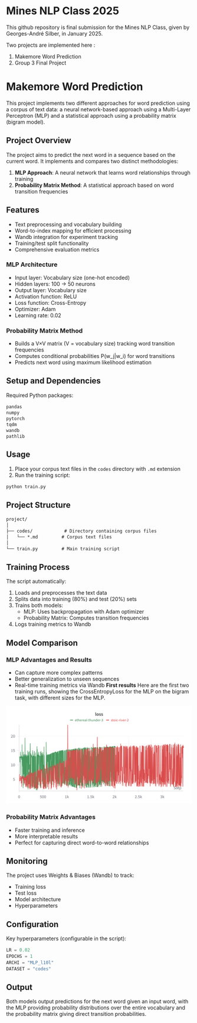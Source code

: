 # Mines NLP Class 2025

This github repository is final submission for the Mines NLP Class, given by Georges-André Silber, in January 2025. 

Two projects are implemented here : 
1. Makemore Word Prediction 
2. Group 3 Final Project 

# Makemore Word Prediction

This project implements two different approaches for word prediction using a corpus of text data: a neural network-based approach using a Multi-Layer Perceptron (MLP) and a statistical approach using a probability matrix (bigram model).

## Project Overview

The project aims to predict the next word in a sequence based on the current word. It implements and compares two distinct methodologies:

1. **MLP Approach**: A neural network that learns word relationships through training
2. **Probability Matrix Method**: A statistical approach based on word transition frequencies

## Features

- Text preprocessing and vocabulary building
- Word-to-index mapping for efficient processing
- Wandb integration for experiment tracking
- Training/test split functionality
- Comprehensive evaluation metrics


### MLP Architecture
- Input layer: Vocabulary size (one-hot encoded)
- Hidden layers: 100 -> 50 neurons
- Output layer: Vocabulary size
- Activation function: ReLU
- Loss function: Cross-Entropy
- Optimizer: Adam
- Learning rate: 0.02

### Probability Matrix Method
- Builds a V×V matrix (V = vocabulary size) tracking word transition frequencies
- Computes conditional probabilities P(w_j|w_i) for word transitions
- Predicts next word using maximum likelihood estimation

## Setup and Dependencies

Required Python packages:
```
pandas
numpy
pytorch
tqdm
wandb
pathlib
```

## Usage

1. Place your corpus text files in the `codes` directory with `.md` extension
2. Run the training script:
```python
python train.py
```

## Project Structure

```
project/
│
├── codes/            # Directory containing corpus files
│   └── *.md         # Corpus text files
│
└── train.py         # Main training script
```

## Training Process

The script automatically:
1. Loads and preprocesses the text data
2. Splits data into training (80%) and test (20%) sets
3. Trains both models:
   - MLP: Uses backpropagation with Adam optimizer
   - Probability Matrix: Computes transition frequencies
4. Logs training metrics to Wandb

## Model Comparison

### MLP Advantages and Results
- Can capture more complex patterns
- Better generalization to unseen sequences
- Real-time training metrics via Wandb
**First results** 
Here are the first two training runs, showing the CrossEntropyLoss for the MLP on the bigram task, with different sizes for the MLP.

![Alt Text](figs/W&B_21_12_2024.png)


### Probability Matrix Advantages
- Faster training and inference
- More interpretable results
- Perfect for capturing direct word-to-word relationships

## Monitoring

The project uses Weights & Biases (Wandb) to track:
- Training loss
- Test loss
- Model architecture
- Hyperparameters

## Configuration

Key hyperparameters (configurable in the script):
```python
LR = 0.02
EPOCHS = 1
ARCHI = "MLP_l10l"
DATASET = "codes"
```

## Output

Both models output predictions for the next word given an input word, with the MLP providing probability distributions over the entire vocabulary and the probability matrix giving direct transition probabilities.


